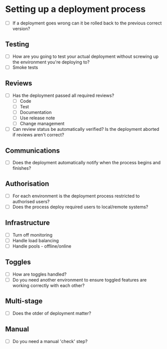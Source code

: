 # Setting up a deployment process

* [ ] If a deployment goes wrong can it be rolled back to the previous correct version?

## Testing

* [ ] How are you going to test your actual deployment without screwing up the environment you're deploying to?
* [ ] Smoke tests

## Reviews

* [ ] Has the deployment passed all required reviews?
	* [ ] Code
	* [ ] Test 
	* [ ] Documentation
	* [ ] Use release note
	* [ ] Change management
* [ ] Can review status be automatically verified?
      Is the deployment aborted if reviews aren't correct?
	
## Communications

* [ ] Does the deployment automatically notify when the process begins and finishes?

## Authorisation

* [ ] For each environment is the deployment process restricted to authorised users?
* [ ] Does the process deploy required users to local/remote systems?

## Infrastructure

* [ ] Turn off monitoring
* [ ] Handle load balancing
* [ ] Handle pools - offline/online

## Toggles

* [ ] How are toggles handled?
* [ ] Do you need another environment to ensure toggled features are working correctly with each other?

## Multi-stage

* [ ] Does the otder of deployment matter?

## Manual

* [ ] Do you need a manual 'check' step?